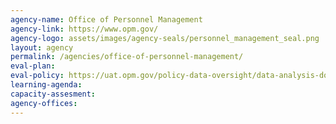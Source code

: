 ```yaml
---
agency-name: Office of Personnel Management
agency-link: https://www.opm.gov/
agency-logo: assets/images/agency-seals/personnel_management_seal.png
layout: agency
permalink: /agencies/office-of-personnel-management/
eval-plan:
eval-policy: https://uat.opm.gov/policy-data-oversight/data-analysis-documentation/evaluation-standards/
learning-agenda:
capacity-assesment:
agency-offices:
---
```

